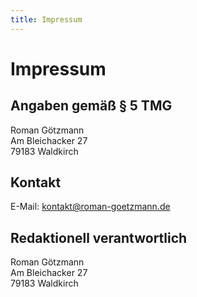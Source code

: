 ```yaml
---
title: Impressum
---
```

Impressum
=========

Angaben gemäß § 5 TMG
---------------------

Roman Götzmann  
Am Bleichacker 27  
79183 Waldkirch

Kontakt
-------

E-Mail: kontakt@roman-goetzmann.de

Redaktionell verantwortlich
---------------------------

Roman Götzmann  
Am Bleichacker 27  
79183 Waldkirch